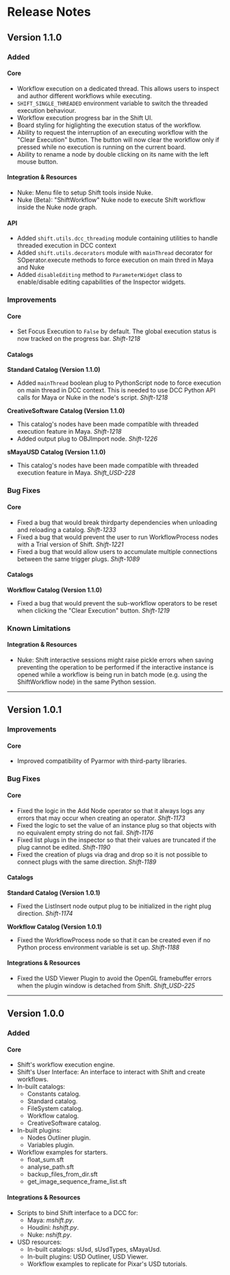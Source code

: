 # Release Notes

## Version 1.1.0

### Added

#### Core

- Workflow execution on a dedicated thread. This allows users to inspect and author different workflows while executing.
- `SHIFT_SINGLE_THREADED` environment variable to switch the threaded execution behaviour.
- Workflow execution progress bar in the Shift UI.
- Board styling for higlighting the execution status of the workflow.
- Ability to request the interruption of an executing workflow with the "Clear Execution" button. The button will now clear the workflow only if pressed while no execution is running on the current board.
- Ability to rename a node by double clicking on its name with the left mouse button.

#### Integration & Resources

- Nuke: Menu file to setup Shift tools inside Nuke.
- Nuke (Beta): "ShiftWorkflow" Nuke node to execute Shift workflow inside the Nuke node graph.

#### API

- Added `shift.utils.dcc_threading` module containing utilities to handle threaded execution in DCC context
- Added `shift.utils.decorators` module with `mainThread` decorator for SOperator.execute methods to force execution on main thred in Maya and Nuke
- Added `disableEditing` method to `ParameterWidget` class to enable/disable editing capabilities of the Inspector widgets.

### Improvements

#### Core

- Set Focus Execution to `False` by default. The global execution status is now tracked on the progress bar. *Shift-1218*

#### Catalogs

**Standard Catalog (Version 1.1.0)**
- Added `mainThread` boolean plug to PythonScript node to force execution on main thread in DCC context. This is needed to use DCC Python API calls for Maya or Nuke in the node's script. *Shift-1218*

**CreativeSoftware Catalog (Version 1.1.0)**
- This catalog's nodes have been made compatible with threaded execution feature in Maya. *Shift-1218*
- Added output plug to OBJImport node. *Shift-1226*

**sMayaUSD Catalog (Version 1.1.0)**
- This catalog's nodes have been made compatible with threaded execution feature in Maya. *Shift_USD-228*

### Bug Fixes

#### Core

- Fixed a bug that would break thirdparty dependencies when unloading and reloading a catalog. *Shift-1233*
- Fixed a bug that would prevent the user to run WorkflowProcess nodes with a Trial version of Shift. *Shift-1221*
- Fixed a bug that would allow users to accumulate multiple connections between the same trigger plugs. *Shift-1089*

#### Catalogs

**Workflow Catalog (Version 1.1.0)**
- Fixed a bug that would prevent the sub-workflow operators to be reset when clicking the "Clear Execution" button. *Shift-1219*

### Known Limitations

#### Integration & Resources

- Nuke: Shift interactive sessions might raise pickle errors when saving preventing the operation to be performed if the interactive instance is opened while a workflow is being run in batch mode (e.g. using the ShiftWorkflow node) in the same Python session.

---
## Version 1.0.1

### Improvements 

#### Core

- Improved compatibility of Pyarmor with third-party libraries.

### Bug Fixes

#### Core

- Fixed the logic in the Add Node operator so that it always logs any errors that may occur when creating an operator. *Shift-1173*
- Fixed the logic to set the value of an instance plug so that objects with no equivalent empty string do not fail. *Shift-1176*
- Fixed list plugs in the inspector so that their values are truncated if the plug cannot be edited. *Shift-1190*
- Fixed the creation of plugs via drag and drop so it is not possible to connect plugs with the same direction. *Shift-1189*

#### Catalogs

**Standard Catalog (Version 1.0.1)**
- Fixed the ListInsert node output plug to be initialized in the right plug direction. *Shift-1174*

**Workflow Catalog (Version 1.0.1)**
- Fixed the WorkflowProcess node so that it can be created even if no Python process environment variable is set up. *Shift-1188*

#### Integrations & Resources

- Fixed the USD Viewer Plugin to avoid the OpenGL framebuffer errors when the plugin window is detached from Shift. *Shift_USD-225*

---
## Version 1.0.0

### Added

#### Core

- Shift's workflow execution engine.
- Shift's User Interface: An interface to interact with Shift and create workflows.
- In-built catalogs:
    - Constants catalog.
    - Standard catalog.
    - FileSystem catalog.
    - Workflow catalog.
    - CreativeSoftware catalog.
- In-built plugins:
    - Nodes Outliner plugin.
    - Variables plugin.
- Workflow examples for starters.
    - float_sum.sft
    - analyse_path.sft
    - backup_files_from_dir.sft
    - get_image_sequence_frame_list.sft

#### Integrations & Resources

- Scripts to bind Shift interface to a DCC for:
    - Maya: *mshift.py*.
    - Houdini: *hshift.py*.
    - Nuke: *nshift.py*.
- USD resources:
    - In-built catalogs: sUsd, sUsdTypes, sMayaUsd.
    - In-built plugins: USD Outliner, USD Viewer.
    - Workflow examples to replicate for Pixar's USD tutorials.
